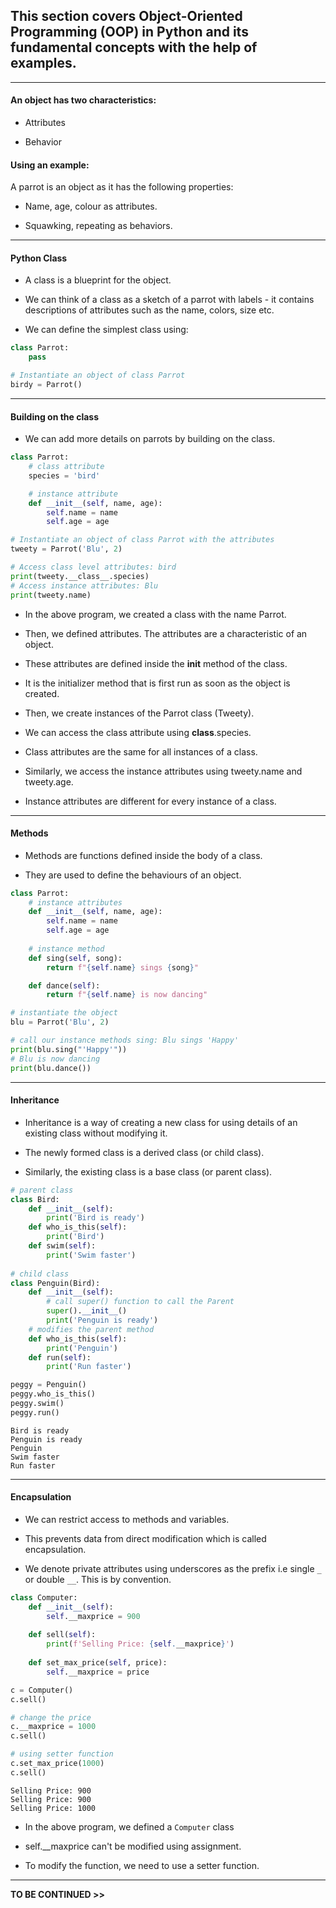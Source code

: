 ## This section covers Object-Oriented Programming (OOP) in Python and its fundamental concepts with the help of examples.

---

#### An object has two characteristics:

- Attributes

- Behavior

#### Using an example:

A parrot is an object as it has the following properties:

- Name, age, colour as attributes.

- Squawking, repeating as behaviors.

---

#### Python Class

- A class is a blueprint for the object.

- We can think of a class as a sketch of a parrot with labels - it contains descriptions 
of attributes such as the name, colors, size etc. 

- We can define the simplest class using:

```python
class Parrot: 
    pass

# Instantiate an object of class Parrot
birdy = Parrot()
```

---

#### Building on the class

- We can add more details on parrots by building on the class.

```python
class Parrot:
    # class attribute
    species = 'bird'

    # instance attribute
    def __init__(self, name, age):
        self.name = name
        self.age = age

# Instantiate an object of class Parrot with the attributes
tweety = Parrot('Blu', 2)

# Access class level attributes: bird
print(tweety.__class__.species)
# Access instance attributes: Blu 
print(tweety.name)
```

- In the above program, we created a class with the name Parrot. 

- Then, we defined attributes. The attributes are a characteristic of an object.

- These attributes are defined inside the __init__ method of the class. 

- It is the initializer method that is first run as soon as the object is created.

- Then, we create instances of the Parrot class (Tweety). 

- We can access the class attribute using __class__.species. 

- Class attributes are the same for all instances of a class. 

- Similarly, we access the instance attributes using tweety.name and tweety.age. 

- Instance attributes are different for every instance of a class.

---

#### Methods

- Methods are functions defined inside the body of a class. 

- They are used to define the behaviours of an object.

```python
class Parrot: 
    # instance attributes
    def __init__(self, name, age):
        self.name = name
        self.age = age
    
    # instance method
    def sing(self, song):
        return f"{self.name} sings {song}"

    def dance(self):
        return f"{self.name} is now dancing"

# instantiate the object 
blu = Parrot('Blu', 2)

# call our instance methods sing: Blu sings 'Happy' 
print(blu.sing("'Happy'"))
# Blu is now dancing
print(blu.dance())
```
---

#### Inheritance

- Inheritance is a way of creating a new class for using details of an existing class without modifying it. 

- The newly formed class is a derived class (or child class). 

- Similarly, the existing class is a base class (or parent class).

```python
# parent class
class Bird: 
    def __init__(self):
        print('Bird is ready')
    def who_is_this(self):
        print('Bird')
    def swim(self):
        print('Swim faster')
    
# child class 
class Penguin(Bird):
    def __init__(self):
        # call super() function to call the Parent
        super().__init__()
        print('Penguin is ready')
    # modifies the parent method
    def who_is_this(self):
        print('Penguin')
    def run(self):
        print('Run faster')

peggy = Penguin()
peggy.who_is_this()
peggy.swim()
peggy.run()
```

```
Bird is ready
Penguin is ready
Penguin
Swim faster
Run faster
```

---

#### Encapsulation

- We can restrict access to methods and variables. 

- This prevents data from direct modification which is called encapsulation.

- We denote private attributes using underscores as the prefix i.e single `_` or double `__`. This is by convention.

```python
class Computer:
    def __init__(self):
        self.__maxprice = 900
    
    def sell(self):
        print(f'Selling Price: {self.__maxprice}')
    
    def set_max_price(self, price):
        self.__maxprice = price

c = Computer()
c.sell()

# change the price
c.__maxprice = 1000
c.sell()

# using setter function
c.set_max_price(1000)
c.sell()
```

```
Selling Price: 900
Selling Price: 900
Selling Price: 1000
```

- In the above program, we defined a `Computer` class

- self.__maxprice can't be modified using assignment.

- To modify the function, we need to use a setter function.

---



**TO BE CONTINUED >>** 







